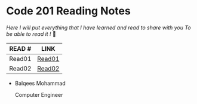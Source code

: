# Code 201 Reading Notes

*Here I will put everything that I have learned and read to share with you
To be able to read it !* :blue_heart:

READ # | LINK 
------ | ----
Read01 | [Read01]()
Read02 | [Read02]()












* Balqees Mohammad 


  Computer Engineer 

